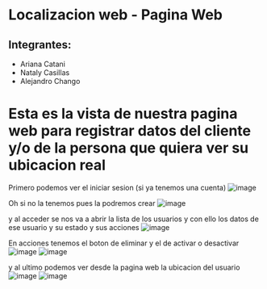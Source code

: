 # Localizacion web - Pagina Web



## Integrantes:
- Ariana Catani
- Nataly Casillas
- Alejandro Chango


# Esta es la vista de nuestra pagina web para registrar datos del cliente y/o de la persona que quiera ver su ubicacion real

Primero podemos ver el iniciar sesion (si ya tenemos una cuenta) 
![image](https://github.com/user-attachments/assets/27648896-dfaf-4672-be12-0b8a00d5b420)

Oh si no la tenemos pues la podremos crear
![image](https://github.com/user-attachments/assets/4028dcd8-d256-42a1-8524-40bdba1f0e75)


y al acceder se nos va a abrir la lista de los usuarios y con ello los datos de ese usuario y su estado y sus acciones 
![image](https://github.com/user-attachments/assets/9da98174-6a93-47c2-bfb8-879c5caa791c)


En acciones tenemos el boton de eliminar y el de activar o desactivar
![image](https://github.com/user-attachments/assets/58b871bf-6d3e-4fec-8af7-2bdafb69e69c)
![image](https://github.com/user-attachments/assets/271a2d75-bd5c-427e-ba5f-83a5a5653260)


y al ultimo podemos ver desde la pagina web la ubicacion del usuario
![image](https://github.com/user-attachments/assets/76e3b9e2-8ee8-47d5-b78a-a2ed8840dea2)
![image](https://github.com/user-attachments/assets/a3e7bcac-acb5-4f60-a95f-c152b27450cd)


